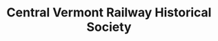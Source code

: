 ---
layout: repo
title: "Central Vermont Railway Historical Society"
id: 16339
permalink: repos/16339/
---